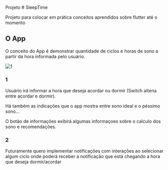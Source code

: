 Projeto # SleepTime

Projeto para colocar em prática conceitos aprendidos sobre flutter até o momento

## O App
O conceito do App é demonstrar quantidade de ciclos e horas de sono a partir da hora informada pelo usuário.

![1](https://user-images.githubusercontent.com/20244570/108010639-1a55f680-6fe4-11eb-9b74-996b53ebdcb4.PNG)

### 1
Usuário irá informar a hora que deseja acordar ou dormir (Switch altena entre acordar e dormir).

Há também as indicações que o app mostra entre sono ideal e o péssimo sono...

O botão de informações exibirá algumas informaçoes sobre o calculo dos sono e recomendações.

### 2
Futuramente quero implementar notificações com interações ao selecionar algum ciclo onde poderá receber a notificação que está chegando a hora que deseja dormir/acordar

